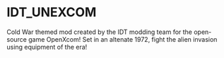 # IDT_UNEXCOM
 Cold War themed mod created by the IDT modding team for the open-source game OpenXcom! Set in an altenate 1972, fight the alien invasion using equipment of the era!
